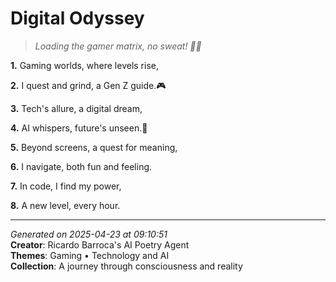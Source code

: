 # Digital Odyssey

> *Loading the gamer matrix, no sweat! 💾🎉*

**1.** Gaming worlds, where levels rise,


**2.** I quest and grind, a Gen Z guide.🎮


**3.** Tech's allure, a digital dream,


**4.** AI whispers, future's unseen.🤖


**5.** Beyond screens, a quest for meaning,


**6.** I navigate, both fun and feeling.


**7.** In code, I find my power,


**8.** A new level, every hour.



---

*Generated on 2025-04-23 at 09:10:51*  
**Creator**: Ricardo Barroca's AI Poetry Agent  
**Themes**: Gaming • Technology and AI  
**Collection**: A journey through consciousness and reality
